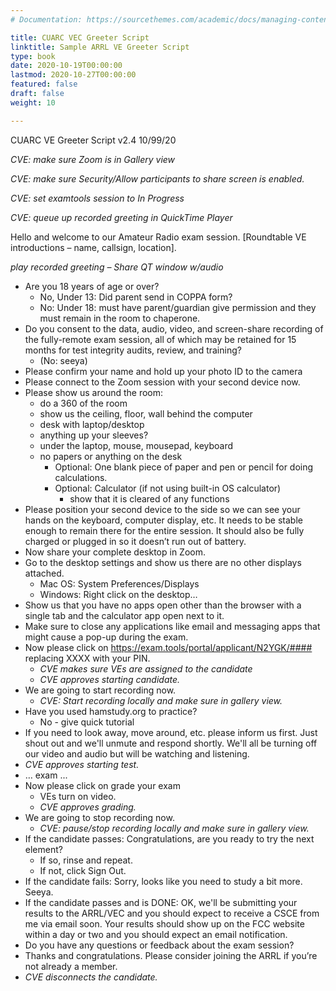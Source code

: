 ```yaml
---
# Documentation: https://sourcethemes.com/academic/docs/managing-content/

title: CUARC VEC Greeter Script
linktitle: Sample ARRL VE Greeter Script
type: book
date: 2020-10-19T00:00:00
lastmod: 2020-10-27T00:00:00
featured: false
draft: false
weight: 10

---
```

CUARC VE Greeter Script
v2.4 10/99/20


_CVE: make sure Zoom is in Gallery view_

_CVE: make sure Security/Allow participants to share screen is enabled._

_CVE: set examtools session to In Progress_

_CVE: queue up recorded greeting in QuickTime Player_

Hello and welcome to our Amateur Radio exam session. [Roundtable VE introductions – name, callsign, location].

_play recorded greeting – Share QT window w/audio_

* Are you 18 years of age or over?
   * No, Under 13: Did parent send in COPPA form?
   * No: Under 18: must have parent/guardian give permission and they must remain in the room to chaperone.
* Do you consent to the data, audio, video, and screen-share recording of the fully-remote exam session, all of which may be retained for 15 months for test integrity audits, review, and training?
   * (No: seeya)
* Please confirm your name and hold up your photo ID to the camera
* Please connect to the Zoom session with your second device now.
* Please show us around the room:
   * do a 360 of the room
   * show us the ceiling, floor, wall behind the computer
   * desk with laptop/desktop
   * anything up your sleeves? 
   * under the laptop, mouse, mousepad, keyboard
   * no papers or anything on the desk
      * Optional: One blank piece of paper and pen or pencil for doing calculations.
      * Optional: Calculator (if not using built-in OS calculator)
         * show that it is cleared of any functions
* Please position your second device to the side so we can see your hands on the keyboard, computer display, etc. It needs to be stable enough to remain there for the entire session. It should also be fully charged or plugged in so it doesn’t run out of battery.
* Now share your complete desktop in Zoom.
* Go to the desktop settings and show us there are no other displays attached.
   * Mac OS: System Preferences/Displays
   * Windows: Right click on the desktop…
* Show us that you have no apps open other than the browser with a single tab and the calculator app open next to it.  
* Make sure to close any applications like email and messaging apps that might cause a pop-up during the exam.
* Now please click on https://exam.tools/portal/applicant/N2YGK/#### replacing XXXX with your PIN.
   * _CVE makes sure VEs are assigned to the candidate_
   * _CVE approves starting candidate._
* We are going to start recording now.  
   * _CVE: Start recording locally and make sure in gallery view._
* Have you used hamstudy.org to practice?
   * No - give quick tutorial
* If you need to look away, move around, etc. please inform us first. Just shout out and we'll unmute and respond shortly. We'll all be turning off our video and audio but will be watching and listening. 
* _CVE approves starting test._
* … exam ...
* Now please click on grade your exam
   * VEs turn on video.
   * _CVE approves grading._
* We are going to stop recording now.  
   * _CVE: pause/stop recording locally and make sure in gallery view._
* If the candidate passes: Congratulations, are you ready to try the next element?
   * If so, rinse and repeat.
   * If not, click Sign Out.
* If the candidate fails: Sorry, looks like you need to study a bit more. Seeya.
* If the candidate passes and is DONE: OK, we'll be submitting your results to the ARRL/VEC and you should expect to receive a CSCE from me via email soon. Your results should show up on the FCC website within a day or two and you should expect an email notification.
* Do you have any questions or feedback about the exam session?
* Thanks and congratulations. Please consider joining the ARRL if you’re not already a member.
* _CVE disconnects the candidate._
